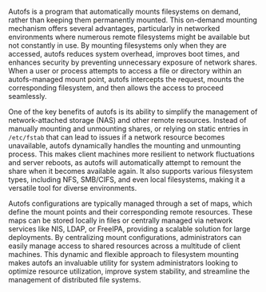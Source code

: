 Autofs is a program that automatically mounts filesystems on demand, rather than keeping them permanently mounted. This on-demand mounting mechanism offers several advantages, particularly in networked environments where numerous remote filesystems might be available but not constantly in use. By mounting filesystems only when they are accessed, autofs reduces system overhead, improves boot times, and enhances security by preventing unnecessary exposure of network shares. When a user or process attempts to access a file or directory within an autofs-managed mount point, autofs intercepts the request, mounts the corresponding filesystem, and then allows the access to proceed seamlessly.

One of the key benefits of autofs is its ability to simplify the management of network-attached storage (NAS) and other remote resources. Instead of manually mounting and unmounting shares, or relying on static entries in `/etc/fstab` that can lead to issues if a network resource becomes unavailable, autofs dynamically handles the mounting and unmounting process. This makes client machines more resilient to network fluctuations and server reboots, as autofs will automatically attempt to remount the share when it becomes available again. It also supports various filesystem types, including NFS, SMB/CIFS, and even local filesystems, making it a versatile tool for diverse environments.

Autofs configurations are typically managed through a set of maps, which define the mount points and their corresponding remote resources. These maps can be stored locally in files or centrally managed via network services like NIS, LDAP, or FreeIPA, providing a scalable solution for large deployments. By centralizing mount configurations, administrators can easily manage access to shared resources across a multitude of client machines. This dynamic and flexible approach to filesystem mounting makes autofs an invaluable utility for system administrators looking to optimize resource utilization, improve system stability, and streamline the management of distributed file systems.